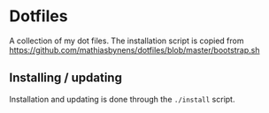 # Dotfiles

A collection of my dot files. The installation script is copied from https://github.com/mathiasbynens/dotfiles/blob/master/bootstrap.sh

## Installing / updating

Installation and updating is done through the `./install` script.

